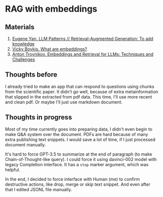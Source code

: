 # RAG with embeddings

## Materials

1. [Eugene Yan. LLM Patterns // Retrieval-Augmented Generation: To add knowledge](https://eugeneyan.com/writing/llm-patterns/#retrieval-augmented-generation-to-add-knowledge)
2. [Vicky Boykis. What are embeddings?](http://vickiboykis.com/what_are_embeddings/index.html)
3. [Anton Troynikov. Embeddings and Retrieval for LLMs: Techniques and Challenges](https://www.youtube.com/watch?v=kZeOPapQ8yM)


## Thoughts before

I already tried to make an app that can respond to questions using chunks from the scientific paper. It didn't go well, because of extra metainformation that slipped in the extracted from pdf data. This time, I'll use more recent and clean pdf. Or maybe I'll just use markdown document.


## Thoughts in progress

Most of my time currently goes into preparing data, I didn't even begin to make Q&A system over the document. PDFs are hard because of many extra publishing text snippets. I would save a lot of time, if I just processed document manually.

It's hard to force GPT-3.5 to summarize at the end of paragraph (to make Chain-of-Thought-like query). I could force it using davinci-002 model with legacy Completion interface. It has a `stop` marker argument, which was helpful.

In the end, I decided to force interface with Human (me) to confirm destructive actions, like drop, merge or skip text snippet. And even after that I edited JSONL file manually.
